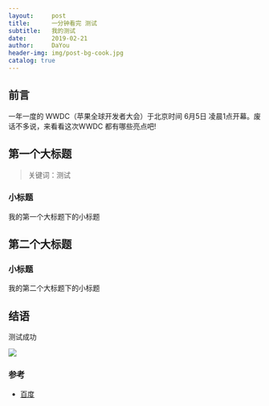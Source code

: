 ```yaml
---
layout:     post
title:      一分钟看完 测试
subtitle:   我的测试
date:       2019-02-21
author:     DaYou
header-img: img/post-bg-cook.jpg
catalog: true
---
```


## 前言

一年一度的 WWDC（苹果全球开发者大会）于北京时间 6月5日 凌晨1点开幕。废话不多说，来看看这次WWDC 都有哪些亮点吧!

## 第一个大标题

>关键词：测试

### 小标题

我的第一个大标题下的小标题

## 第二个大标题

### 小标题

我的第二个大标题下的小标题

## 结语

测试成功

![](https://images.ifanr.cn/wp-content/uploads/2018/06/WWDC-56.jpg)

### 参考

- [百度](https://www.baidu.com)